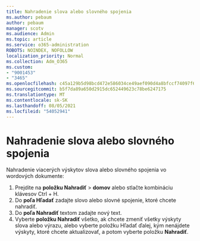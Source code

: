 ```yaml
---
title: Nahradenie slova alebo slovného spojenia
ms.author: pebaum
author: pebaum
manager: scotv
ms.audience: Admin
ms.topic: article
ms.service: o365-administration
ROBOTS: NOINDEX, NOFOLLOW
localization_priority: Normal
ms.collection: Adm_O365
ms.custom:
- "9001453"
- "3465"
ms.openlocfilehash: c45a129b5d98bcd472e586034ce49aef090d4a8bfccf74097f6df8b0f5379184
ms.sourcegitcommit: b5f7da89a650d2915dc652449623c78be6247175
ms.translationtype: MT
ms.contentlocale: sk-SK
ms.lasthandoff: 08/05/2021
ms.locfileid: "54052941"
---
```

# <a name="replace-a-word-or-phrase"></a>Nahradenie slova alebo slovného spojenia

Nahradenie viacerých výskytov slova alebo slovného spojenia vo wordových dokumente:

1. Prejdite na **položku Nahradiť**  >  **domov** alebo stlačte kombináciu klávesov Ctrl + H.
2. Do **poľa Hľadať** zadajte slovo alebo slovné spojenie, ktoré chcete nahradiť. 
3. Do **poľa Nahradiť** textom zadajte nový text.
3. Vyberte **položku Nahradiť** všetko, ak chcete zmeniť všetky  výskyty slova alebo výrazu, alebo vyberte položku Hľadať ďalej, kým nenájdete výskyty, ktoré chcete aktualizovať, a potom vyberte položku **Nahradiť**.